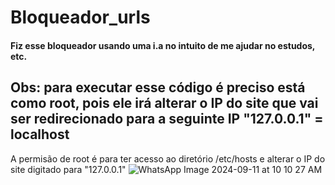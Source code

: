 # Bloqueador_urls
#### Fiz esse bloqueador usando uma i.a no intuito de me ajudar no estudos, etc.



## Obs: para executar esse código é preciso está como root, pois ele irá alterar o IP do site que vai ser redirecionado para a seguinte IP  "127.0.0.1" = localhost




A permisão de root é para ter acesso ao diretório /etc/hosts e alterar o IP  do site digitado para "127.0.0.1"
![WhatsApp Image 2024-09-11 at 10 10 27 AM](https://github.com/user-attachments/assets/a5125143-3d0b-4518-bac4-40f0aeeb39cc)

